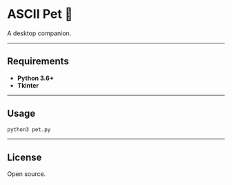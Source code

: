 # ASCII Pet 🐙

A desktop companion.

---

## Requirements

- **Python 3.6+**
- **Tkinter**

---

## Usage

```bash
python3 pet.py
```

---

## License

Open source.
